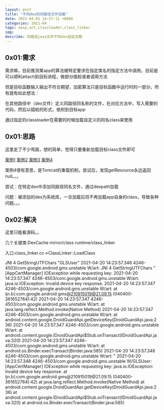 ```yaml
---
layout: post
title: "不同dex的同路径文件加载"
date: 2021-04-01 14:57:11 +0800
categories: 2021-04
tags: aosp,art,classloader,class_linker
img: 
describe: 同路径java文件不同dex指定加载
---
```


## 0x01:需求

   需求嘛，目前推测某app的算法被特定要求在指定类名的指定方法中调用，目前是可以顺利attach到目标进程，做部分插桩或者调用方法
   
   但是目标函数输入输出不符合期望，加密算法只是目标函数中运行时的一部分，所有就有如此想法：
   
   在其他路径中（dex文件）定义同路径同名称的文件，在对应方法中，写入需要的代码，然后以插桩的形式，依附到目标app
   
   通过指定的classloader在需要的时候加载自定义的同名class来使用
   
## 0x01:思路

   这里走了不少弯路，想的简单，觉得只要重新加载目标class文件即可
   
   [案例1](https://stackabuse.com/example-loading-a-java-class-at-runtime/)
   [案例2](http://tutorials.jenkov.com/java-reflection/dynamic-class-loading-reloading.html)
   [案例3](https://stackoverflow.com/questions/20091075/reload-used-classes-at-runtime-java)
   [案例4](https://stackoverflow.com/questions/14316996/how-to-replace-classes-in-a-running-application-in-java)
   
   案例4很有意思，是Tomcat的重载机制，尝试后，发现getResource永远返回null。。。
   
   尝试：在特定dex中添加同路径同名文件，通过dexpath加载
   
   问题：被添加的dex为系统库，一旦加载后将不再加载app自身的class，导致各种问题。。。
   
## 0x02:解决

   这里只能看源码。。
   
   几个关键类:DexCache mirror/class runtime/class_linker
   
   入口:class_linker.cc->ClassLinker::LoadClass
   
   
   
   
   JNI 4 GetStringUTFChars "GLSUser"
   2021-04-20 14:23:57.346 4246-4503/com.google.android.gms.unstable W/art: JNI 4 GetStringUTFChars "[AppCertManager] IOException while requesting key: 
   2021-04-20 14:23:57.347 4246-4503/com.google.android.gms.unstable W/art: java.io.IOException: Invalid device key response.
   2021-04-20 14:23:57.347 4246-4503/com.google.android.gms.unstable W/art:     at ijn.b(:com.google.android.gms@210915019@21.09.15 (040400-361652764):42)
   2021-04-20 14:23:57.347 4246-4503/com.google.android.gms.unstable W/art:     at java.lang.reflect.Method.invoke(Native Method)
   2021-04-20 14:23:57.347 4246-4503/com.google.android.gms.unstable W/art:     at android.content.google.DroidGuardApi.getDeviceKey(DroidGuardApi.java:236)
   2021-04-20 14:23:57.347 4246-4503/com.google.android.gms.unstable W/art:     at android.content.google.IDroidGuardApi$Stub.onTransact(IDroidGuardApi.java:320)
   2021-04-20 14:23:57.347 4246-4503/com.google.android.gms.unstable W/art:     at android.os.Binder.execTransact(Binder.java:585)
   2021-04-20 14:23:57.348 4246-4503/com.google.android.gms.unstable W/art: "
   2021-04-20 14:23:57.348 4246-4503/com.google.android.gms.unstable W/GLSUser: [AppCertManager] IOException while requesting key: 
   java.io.IOException: Invalid device key response.
       at ijn.b(:com.google.android.gms@210915019@21.09.15 (040400-361652764):42)
       at java.lang.reflect.Method.invoke(Native Method)
       at android.content.google.DroidGuardApi.getDeviceKey(DroidGuardApi.java:236)
       at android.content.google.IDroidGuardApi$Stub.onTransact(IDroidGuardApi.java:320)
       at android.os.Binder.execTransact(Binder.java:585)
   
   
